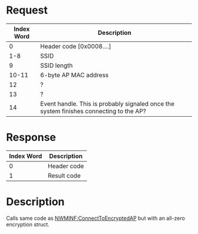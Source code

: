 # Request

| Index Word | Description                                                                            |
|------------|----------------------------------------------------------------------------------------|
| 0          | Header code \[0x0008....\]                                                             |
| 1-8        | SSID                                                                                   |
| 9          | SSID length                                                                            |
| 10-11      | 6-byte AP MAC address                                                                  |
| 12         | ?                                                                                      |
| 13         | ?                                                                                      |
| 14         | Event handle. This is probably signaled once the system finishes connecting to the AP? |

# Response

| Index Word | Description |
|------------|-------------|
| 0          | Header code |
| 1          | Result code |

# Description

Calls same code as
[NWMINF:ConnectToEncryptedAP](NWMINF:ConnectToEncryptedAP "wikilink")
but with an all-zero encryption struct.